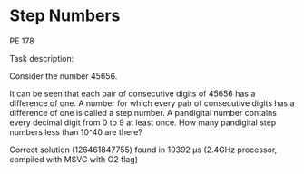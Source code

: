 # Step Numbers

PE 178

Task description:

Consider the number 45656.

It can be seen that each pair of consecutive digits of 45656 has a difference of one.
A number for which every pair of consecutive digits has a difference of one is called a step number.
A pandigital number contains every decimal digit from 0 to 9 at least once.
How many pandigital step numbers less than 10^40 are there? 


Correct solution (126461847755) found in 10392 μs (2.4GHz processor, compiled with MSVC with O2 flag)
